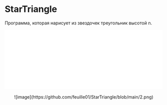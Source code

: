 # StarTriangle
Программа, которая нарисует из звездочек треугольник высотой n.
<p align="center">
     <img src="https://github.com/feuille01/StarTriangle/blob/main/download.gif" height="190"/>
</p>

<p align="center">
![image](https://github.com/feuille01/StarTriangle/blob/main/2.png)
</p>
